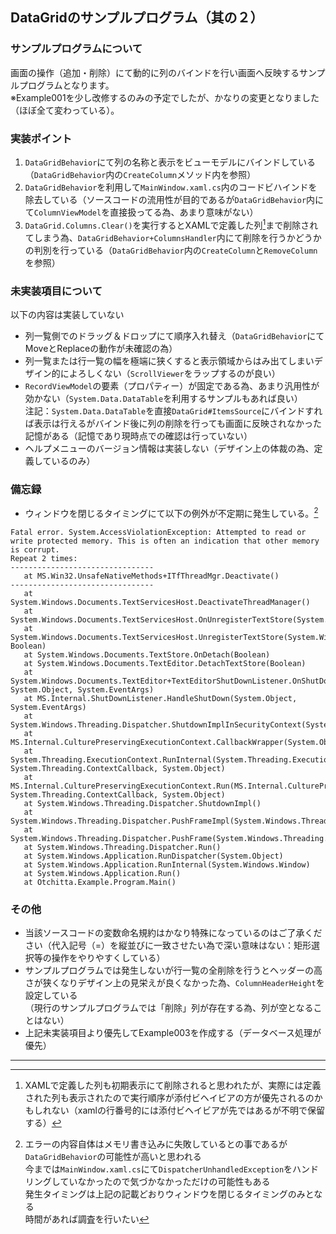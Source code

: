 ## DataGridのサンプルプログラム（其の２）
### サンプルプログラムについて
画面の操作（追加・削除）にて動的に列のバインドを行い画面へ反映するサンプルプログラムとなります。  
※Example001を少し改修するのみの予定でしたが、かなりの変更となりました（ほぼ全て変わっている）。

### 実装ポイント
1. `DataGridBehavior`にて列の名称と表示をビューモデルにバインドしている（`DataGridBehavior`内の`CreateColumn`メソッド内を参照）
1. `DataGridBehavior`を利用して`MainWindow.xaml.cs`内のコードビハインドを除去している（ソースコードの流用性が目的であるが`DataGridBehavior`内にて`ColumnViewModel`を直接扱ってる為、あまり意味がない）
1. `DataGrid.Columns.Clear()`を実行するとXAMLで定義した列[^xaml_column]まで削除されてしまう為、`DataGridBehavior+ColumnsHandler`内にて削除を行うかどうかの判別を行っている（`DataGridBehavior`内の`CreateColumn`と`RemoveColumn`を参照）

### 未実装項目について
以下の内容は実装していない
* 列一覧側でのドラッグ＆ドロップにて順序入れ替え（`DataGridBehavior`にてMoveとReplaceの動作が未確認の為）
* 列一覧または行一覧の幅を極端に狭くすると表示領域からはみ出てしまいデザイン的によろしくない（`ScrollViewer`をラップするのが良い）
* `RecordViewModel`の要素（プロパティー）が固定である為、あまり汎用性が効かない（`System.Data.DataTable`を利用するサンプルもあれば良い）  
  注記：`System.Data.DataTable`を直接`DataGrid#ItemsSource`にバインドすれば表示は行えるがバインド後に列の削除を行っても画面に反映されなかった記憶がある（記憶であり現時点での確認は行っていない）
* ヘルプメニューのバージョン情報は実装しない（デザイン上の体裁の為、定義しているのみ）

### 備忘録
* ウィンドウを閉じるタイミングにて以下の例外が不定期に発生している。[^close_error]
```{#lst:id console caption="エラー内容" number="no"}
Fatal error. System.AccessViolationException: Attempted to read or write protected memory. This is often an indication that other memory is corrupt.
Repeat 2 times:
--------------------------------
   at MS.Win32.UnsafeNativeMethods+ITfThreadMgr.Deactivate()
--------------------------------
   at System.Windows.Documents.TextServicesHost.DeactivateThreadManager()
   at System.Windows.Documents.TextServicesHost.OnUnregisterTextStore(System.Object)
   at System.Windows.Documents.TextServicesHost.UnregisterTextStore(System.Windows.Documents.TextStore, Boolean)
   at System.Windows.Documents.TextStore.OnDetach(Boolean)
   at System.Windows.Documents.TextEditor.DetachTextStore(Boolean)
   at System.Windows.Documents.TextEditor+TextEditorShutDownListener.OnShutDown(System.Object, System.Object, System.EventArgs)
   at MS.Internal.ShutDownListener.HandleShutDown(System.Object, System.EventArgs)
   at System.Windows.Threading.Dispatcher.ShutdownImplInSecurityContext(System.Object)
   at MS.Internal.CulturePreservingExecutionContext.CallbackWrapper(System.Object)
   at System.Threading.ExecutionContext.RunInternal(System.Threading.ExecutionContext, System.Threading.ContextCallback, System.Object)
   at MS.Internal.CulturePreservingExecutionContext.Run(MS.Internal.CulturePreservingExecutionContext, System.Threading.ContextCallback, System.Object)
   at System.Windows.Threading.Dispatcher.ShutdownImpl()
   at System.Windows.Threading.Dispatcher.PushFrameImpl(System.Windows.Threading.DispatcherFrame)
   at System.Windows.Threading.Dispatcher.PushFrame(System.Windows.Threading.DispatcherFrame)
   at System.Windows.Threading.Dispatcher.Run()
   at System.Windows.Application.RunDispatcher(System.Object)
   at System.Windows.Application.RunInternal(System.Windows.Window)
   at System.Windows.Application.Run()
   at Otchitta.Example.Program.Main()
```

### その他
* 当該ソースコードの変数命名規約はかなり特殊になっているのはご了承ください（代入記号（=）を縦並びに一致させたい為で深い意味はない：矩形選択等の操作をやりやすくしている）
* サンプルプログラムでは発生しないが行一覧の全削除を行うとヘッダーの高さが狭くなりデザイン上の見栄えが良くなかった為、`ColumnHeaderHeight`を設定している  
  （現行のサンプルプログラムでは「削除」列が存在する為、列が空となることはない）
* 上記未実装項目より優先してExample003を作成する（データベース処理が優先）

---
[^xaml_column]: XAMLで定義した列も初期表示にて削除されると思われたが、実際には定義された列も表示されたので実行順序が添付ビヘイビアの方が優先されるのかもしれない（xamlの行番号的には添付ビヘイビアが先ではあるが不明で保留する）
[^close_error]: エラーの内容自体はメモリ書き込みに失敗しているとの事であるが`DataGridBehavior`の可能性が高いと思われる  
  今までは`MainWindow.xaml.cs`にて`DispatcherUnhandledException`をハンドリングしていなかったので気づかなかっただけの可能性もある  
  発生タイミングは上記の記載どおりウィンドウを閉じるタイミングのみとなる  
  時間があれば調査を行いたい
